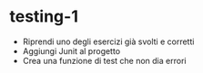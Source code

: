 # testing-1
- Riprendi uno degli esercizi già svolti e corretti
- Aggiungi Junit al progetto
- Crea una funzione di test che non dia errori
